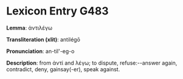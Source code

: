 # Lexicon Entry G483

**Lemma**: ἀντιλέγω

**Transliteration (xlit)**: antilégō

**Pronunciation**: an-til'-eg-o

**Description**:
from ἀντί and λέγω; to dispute, refuse:--answer again, contradict, deny, gainsay(-er), speak against.
